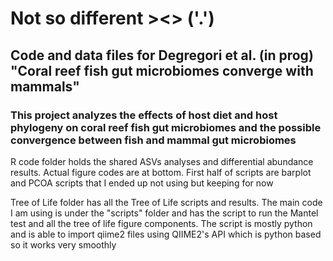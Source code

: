 # Not so different  ><>  ('.')
## Code and data files for Degregori et al. (in prog) "Coral reef fish gut microbiomes converge with mammals"
### This project analyzes the effects of host diet and host phylogeny on coral reef fish gut microbiomes and the possible convergence between fish and mammal gut microbiomes 

R code folder holds the shared ASVs analyses and differential abundance results. Actual figure codes are at bottom. First half of scripts are barplot and PCOA scripts that I ended up not using but keeping for now

Tree of Life folder has all the Tree of Life scripts and results. The main code I am using is under the "scripts" folder and has the script to run the Mantel test and all the tree of life figure components. The script is mostly python and is able to import qiime2 files using QIIME2's API which is python based so it works very smoothly 
